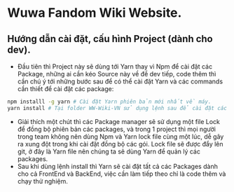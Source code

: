 # Wuwa Fandom Wiki Website.

## Hướng dẫn cài đặt, cấu hình Project (dành cho dev).
- Đầu tiên thì Project này sẽ dùng tới Yarn thay vì Npm để cài đặt các Package, những ai cần kéo Source này về đề dev tiếp, code thêm thì cần chú ý tới những bước sau để có thể cài đặt Yarn và các commands cần thiết để cài đặt các package:
```bash
npm installl -g yarn # Cài đặt Yarn phiên bản mới nhất về máy.
yarn install # Tại folder WW-Wiki-VN sử dụng lệnh sau để cài đặt các package thông qua Yarn
```
- Giải thích một chút thì các Package manager sẽ sử dụng một file Lock để đồng bộ phiên bản các packages, và trong 1 project thì mọi người trong team không nên dùng Npm và Yarn lock file cùng một lúc, dễ gây ra xung đột trong khi cài đặt đồng bộ các gói. Lock file sẽ được đẩy lên git, ở đây là Yarn file nên chúng ta sẽ dùng Yarn để quản lý các packages.
- Sau khi dùng lệnh install thì Yarn sẽ cài đặt tất cả các Packages dành cho cả FrontEnd và BackEnd, việc cần làm tiếp theo chỉ là code thêm và chạy thử nghiệm.